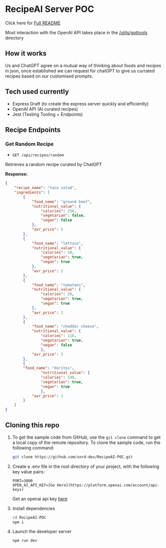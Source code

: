 # RecipeAI Server POC

Click here for [Full README](./Full-README.md)

Most interaction with the OpenAI API takes place in the [/utils/gpttools](./utils/gpttools) directory

## How it works

Us and ChatGPT agree on a mutual way of thinking about foods and recipes in json, once established we can request for chatGPT to give us currated recipes based on our customised prompts.

## Tech used currently

- Express Draft (to create the express server quickly and efficiently)
- OpenAI API (AI curated recipes)
- Jest (Testing Tooling + Endpoints)

## Recipe Endpoints

### Get Random Recipe

- `GET /api/recipes/random`

Retrieves a random recipe curated by ChatGPT

**Response:**

```json
{
    "recipe_name": "taco salad",
    "ingredients": [
        {
            "food_name": "ground beef",
            "nutritional_value": {
                "calories": 250,
                "vegetarian": false,
                "vegan": false
            },
            "avr_price": 5
        },
        {
            "food_name": "lettuce",
            "nutritional_value": {
                "calories": 10,
                "vegetarian": true,
                "vegan": true
            },
            "avr_price": 2
        },
        {
            "food_name": "tomatoes",
            "nutritional_value": {
                "calories": 20,
                "vegetarian": true,
                "vegan": true
            },
            "avr_price": 2
        },
        {
            "food_name": "cheddar cheese",
            "nutritional_value": {
                "calories": 110,
                "vegetarian": true,
                "vegan": false
                },
            "avr_price": 3
        },
        {
        "food_name": "doritos",
                "nutritional_value": {
                "calories": 140,
                "vegetarian": true,
                "vegan": true
                },
            "avr_price": 2
        }
    ]
}
```

## Cloning this repo

1. To get the sample code from GitHub, use the  `git clone`  command to get a local copy of the remote repository. To clone the sample code, run the following command:

    ```bash
    git clone https://github.com/sord-dev/RecipeAI-POC.git
    ```

2. Create a .env file in the root directory of your project, with the following key value pairs:

    ```env
    PORT=3000
    OPEN_AI_API_KEY=[Go Here](https://platform.openai.com/account/api-keys)
    ```

    Get an openai api key [here](https://platform.openai.com/account/api-keys)

3. Install dependencies

    ``` bash
    cd RecipeAI-POC
    npm i
    ```

4. Launch the developer server

    ``` bash
    npm run dev
    ```
